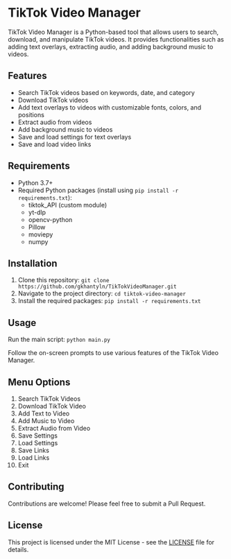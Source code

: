 # TikTok Video Manager

TikTok Video Manager is a Python-based tool that allows users to search, download, and manipulate TikTok videos. It provides functionalities such as adding text overlays, extracting audio, and adding background music to videos.

## Features

- Search TikTok videos based on keywords, date, and category
- Download TikTok videos
- Add text overlays to videos with customizable fonts, colors, and positions
- Extract audio from videos
- Add background music to videos
- Save and load settings for text overlays
- Save and load video links

## Requirements

- Python 3.7+
- Required Python packages (install using `pip install -r requirements.txt`):
  - tiktok_API (custom module)
  - yt-dlp
  - opencv-python
  - Pillow
  - moviepy
  - numpy

## Installation

1. Clone this repository: 
```git clone https://github.com/gkhantyln/TikTokVideoManager.git```
2. Navigate to the project directory:
```cd tiktok-video-manager```
3. Install the required packages:
```pip install -r requirements.txt```

## Usage
Run the main script: `python main.py`

Follow the on-screen prompts to use various features of the TikTok Video Manager.

## Menu Options

1. Search TikTok Videos
2. Download TikTok Video
3. Add Text to Video
4. Add Music to Video
5. Extract Audio from Video
6. Save Settings
7. Load Settings
8. Save Links
9. Load Links
10. Exit

## Contributing

Contributions are welcome! Please feel free to submit a Pull Request.

## License

This project is licensed under the MIT License - see the [LICENSE](LICENSE) file for details.

